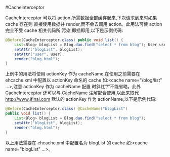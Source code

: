 #Cacheinterceptor

CacheInterceptor 可以将 action 所需数据全部缓存起来,下次请求到来时如果 cache 存在则 直接使用数据并 render,而不会去调用 action。此用法可使 action 完全不受 cache 相关代码所 污染,即插即用,以下是示例代码:

```java
@Before(CacheInterceptor.class) public void list() {
    List<Blog> blogList = Blog.dao.find("select * from blog"); User user = User.dao.findById(getParaToInt());
    setAttr("blogList", blogList);
    setAttr("user", user);
    render("blog.html");
}
```

上例中的用法将使用 actionKey 作为 cacheName,在使用之前需要在 ehcache.xml 中配置以 actionKey 命名的 cache 如:<cache name="/blog/list" ...>,注意 actionKey 作为 cacheName 配置 时斜杠”/”不能省略。此外 CacheInterceptor 还可以与 CacheName 注解配合使用,以此来取代
http://www.jfinal.com
默认的 actionKey 作为 actionName,以下是示例代码:

```java
@Before(CacheInterceptor.class) @CacheName("blogList")
public void list() {
    List<Blog> blogList = Blog.dao.find("select * from blog");
    setAttr("blogList", blogList);
    render("blog.html");
}
```

以上用法需要在 ehcache.xml 中配置名为 blogList 的 cache 如:<cache name="blogList" ...>。
